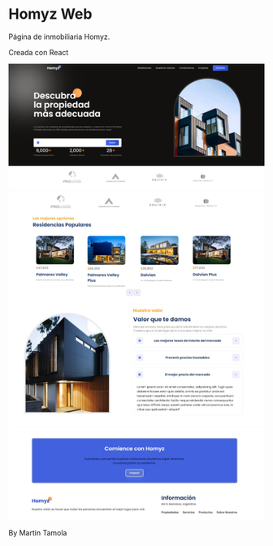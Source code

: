 # Homyz Web 

Página de inmobiliaria Homyz.

Creada con React


![](/s1.jpeg)
![](/s2.jpeg)
![](/s3.jpeg)
![](/s4.jpeg)

By Martin Tamola